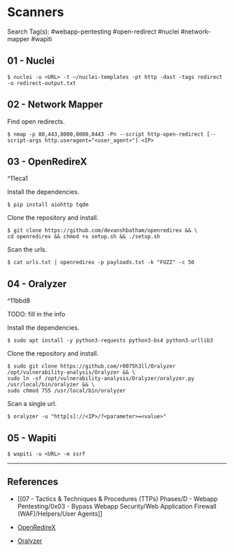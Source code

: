 # Scanners

Search Tag(s): #webapp-pentesting #open-redirect #nuclei #network-mapper #wapiti

## 01 - Nuclei

```
$ nuclei -u <URL> -t ~/nuclei-templates -pt http -dast -tags redirect -o redirect-output.txt
```

## 02 - Network Mapper

Find open redirects.

```
$ nmap -p 80,443,8000,8080,8443 -Pn --script http-open-redirect [--script-args http.useragent="<user_agent>"] <IP>
```

## 03 - OpenRedireX

^11eca1

Install the dependencies.

```
$ pip install aiohttp tqdm
```

Clone the repository and install.

```
$ git clone https://github.com/devanshbatham/openredirex && \
cd openredirex && chmod +x setup.sh && ./setup.sh
```

Scan the urls.

```
$ cat urls.txt | openredirex -p payloads.txt -k "FUZZ" -c 50
```

## 04 - Oralyzer

^11bbd8

TODO: fill in the info

Install the dependencies.

```
$ sudo apt install -y python3-requests python3-bs4 python3-urllib3
```

Clone the repository and install.

```
$ sudo git clone https://github.com/r0075h3ll/Oralyzer /opt/vulnerability-analysis/Oralyzer && \
sudo ln -sf /opt/vulnerability-analysis/Oralyzer/oralyzer.py /usr/local/bin/oralyzer && \
sudo chmod 755 /usr/local/bin/oralyzer
```

Scan a single url.

```
$ oralyzer -u "http[s]://<IP>/?<parameter>=<value>"
```

## 05 - Wapiti

```
$ wapiti -u <URL> -m ssrf
```

---
## References

- [[07 - Tactics & Techniques & Procedures (TTPs) Phases/D - Webapp Pentesting/0x03 - Bypass Webapp Security/Web Application Firewall (WAF)/Helpers/User Agents]]

- [OpenRedireX](https://github.com/devanshbatham/OpenRedireX)

- [Oralyzer](https://github.com/r0075h3ll/Oralyzer)